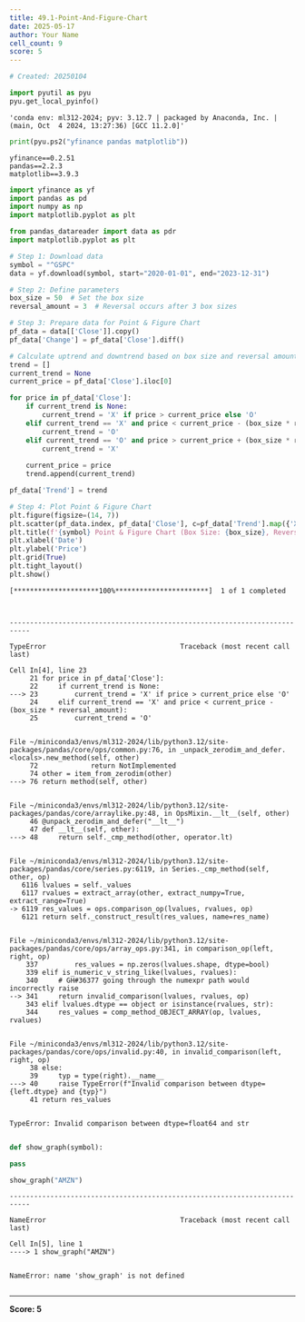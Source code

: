```yaml
---
title: 49.1-Point-And-Figure-Chart
date: 2025-05-17
author: Your Name
cell_count: 9
score: 5
---
```


```python
# Created: 20250104
```


```python
import pyutil as pyu
pyu.get_local_pyinfo()
```




    'conda env: ml312-2024; pyv: 3.12.7 | packaged by Anaconda, Inc. | (main, Oct  4 2024, 13:27:36) [GCC 11.2.0]'




```python
print(pyu.ps2("yfinance pandas matplotlib"))
```

    yfinance==0.2.51
    pandas==2.2.3
    matplotlib==3.9.3
    



```python
import yfinance as yf
import pandas as pd
import numpy as np
import matplotlib.pyplot as plt
```


```python
from pandas_datareader import data as pdr
import matplotlib.pyplot as plt

# Step 1: Download data
symbol = "^GSPC"
data = yf.download(symbol, start="2020-01-01", end="2023-12-31")

# Step 2: Define parameters
box_size = 50  # Set the box size
reversal_amount = 3  # Reversal occurs after 3 box sizes

# Step 3: Prepare data for Point & Figure Chart
pf_data = data[['Close']].copy()
pf_data['Change'] = pf_data['Close'].diff()

# Calculate uptrend and downtrend based on box size and reversal amount
trend = []
current_trend = None
current_price = pf_data['Close'].iloc[0]

for price in pf_data['Close']:
    if current_trend is None:
        current_trend = 'X' if price > current_price else 'O'
    elif current_trend == 'X' and price < current_price - (box_size * reversal_amount):
        current_trend = 'O'
    elif current_trend == 'O' and price > current_price + (box_size * reversal_amount):
        current_trend = 'X'
    
    current_price = price
    trend.append(current_trend)

pf_data['Trend'] = trend

# Step 4: Plot Point & Figure Chart
plt.figure(figsize=(14, 7))
plt.scatter(pf_data.index, pf_data['Close'], c=pf_data['Trend'].map({'X': 'green', 'O': 'red'}), label='Point & Figure')
plt.title(f'{symbol} Point & Figure Chart (Box Size: {box_size}, Reversal: {reversal_amount})')
plt.xlabel('Date')
plt.ylabel('Price')
plt.grid(True)
plt.tight_layout()
plt.show()
```

    [*********************100%***********************]  1 of 1 completed



    ---------------------------------------------------------------------------

    TypeError                                 Traceback (most recent call last)

    Cell In[4], line 23
         21 for price in pf_data['Close']:
         22     if current_trend is None:
    ---> 23         current_trend = 'X' if price > current_price else 'O'
         24     elif current_trend == 'X' and price < current_price - (box_size * reversal_amount):
         25         current_trend = 'O'


    File ~/miniconda3/envs/ml312-2024/lib/python3.12/site-packages/pandas/core/ops/common.py:76, in _unpack_zerodim_and_defer.<locals>.new_method(self, other)
         72             return NotImplemented
         74 other = item_from_zerodim(other)
    ---> 76 return method(self, other)


    File ~/miniconda3/envs/ml312-2024/lib/python3.12/site-packages/pandas/core/arraylike.py:48, in OpsMixin.__lt__(self, other)
         46 @unpack_zerodim_and_defer("__lt__")
         47 def __lt__(self, other):
    ---> 48     return self._cmp_method(other, operator.lt)


    File ~/miniconda3/envs/ml312-2024/lib/python3.12/site-packages/pandas/core/series.py:6119, in Series._cmp_method(self, other, op)
       6116 lvalues = self._values
       6117 rvalues = extract_array(other, extract_numpy=True, extract_range=True)
    -> 6119 res_values = ops.comparison_op(lvalues, rvalues, op)
       6121 return self._construct_result(res_values, name=res_name)


    File ~/miniconda3/envs/ml312-2024/lib/python3.12/site-packages/pandas/core/ops/array_ops.py:341, in comparison_op(left, right, op)
        337         res_values = np.zeros(lvalues.shape, dtype=bool)
        339 elif is_numeric_v_string_like(lvalues, rvalues):
        340     # GH#36377 going through the numexpr path would incorrectly raise
    --> 341     return invalid_comparison(lvalues, rvalues, op)
        343 elif lvalues.dtype == object or isinstance(rvalues, str):
        344     res_values = comp_method_OBJECT_ARRAY(op, lvalues, rvalues)


    File ~/miniconda3/envs/ml312-2024/lib/python3.12/site-packages/pandas/core/ops/invalid.py:40, in invalid_comparison(left, right, op)
         38 else:
         39     typ = type(right).__name__
    ---> 40     raise TypeError(f"Invalid comparison between dtype={left.dtype} and {typ}")
         41 return res_values


    TypeError: Invalid comparison between dtype=float64 and str



```python

```


```python
def show_graph(symbol):

pass
```


```python
show_graph("AMZN")
```


    ---------------------------------------------------------------------------

    NameError                                 Traceback (most recent call last)

    Cell In[5], line 1
    ----> 1 show_graph("AMZN")


    NameError: name 'show_graph' is not defined



```python

```


---
**Score: 5**
